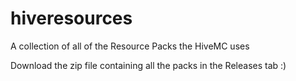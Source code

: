 # hiveresources
A collection of all of the Resource Packs the HiveMC uses

Download the zip file containing all the packs in the Releases tab :)
